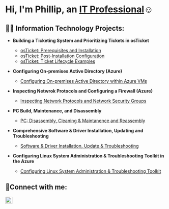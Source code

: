 <h1>Hi, I'm Phillip, an <a href=https://www.linkedin.com/in/phillip-burwell-13460231b/>IT Professional</a>☺</h1>

<h2>👨‍💻 Information Technology Projects:</h2>

- <b>Building a Ticketing System and Prioritizing Tickets in osTicket </b>
  - [osTicket: Prerequisites and Installation](https://github.com/PhilliprBurwell/osticket-prereqs)
  - [osTicket: Post-Installation Configuration](https://github.com/PhilliprBurwell/post-install-config)
  - [osTicket: Ticket Lifecycle Examples](https://github.com/PhilliprBurwell/ticket-lifecycle)
- <b> Configuring On-premises Active Directory (Azure)</b>
  - [Configuring On-premises Active Directory within Azure VMs](https://github.com/PhilliprBurwell/configure-ad)
    
- <b>Inspecting Netwrok Protocols and Configuring a Firewall (Azure) </b>
  - [Inspecting Network Protocols and Network Security Groups](https://github.com/PhilliprBurwell/azure-network-protocols)


 - <b>PC Build, Maintenance, and Disassembly</b>
 
   - [PC: Disassembly, Cleaning & Maintanence and Reassembly](https://github.com/PhilliprBurwell/PC-Build-and-Maintenance)

 - <b>Comprehensive Software & Driver Installation, Updating and Troubleshooting  </b>
   - [Software & Driver Installation, Update & Troubleshooting](https://github.com/PhilliprBurwell/Software-Installation-Troubleshooting-in-Office-365)
  
- <b> Configuring Linux System Administration & Troubleshooting Toolkit in the Azure </b>
   - [Configuring Linux System Administration & Troubleshooting Toolkit](https://github.com/PhilliprBurwell/-Configuring-Linux-System-Administration-Troubleshooting-Toolkit-)     

 
<h2>🤳Connect with me:</h2>

[<img align="left" alt="Josh | LinkedIn" width="22px" src="https://cdn.jsdelivr.net/npm/simple-icons@v3/icons/linkedin.svg" />][linkedin]


[linkedin]: https://www.linkedin.com/in/phillip-burwell-13460231b/
